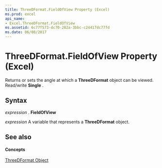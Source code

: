 ```yaml
---
title: ThreeDFormat.FieldOfView Property (Excel)
ms.prod: excel
api_name:
- Excel.ThreeDFormat.FieldOfView
ms.assetid: 6c77f573-dc70-202a-3bbc-c24417dc77fd
ms.date: 06/08/2017
---
```



# ThreeDFormat.FieldOfView Property (Excel)

Returns or sets the angle at which a **ThreeDFormat** object can be viewed. Read/write **Single** .


## Syntax

 _expression_ . **FieldOfView**

 _expression_ A variable that represents a **ThreeDFormat** object.


## See also


#### Concepts


[ThreeDFormat Object](threedformat-object-excel.md)

